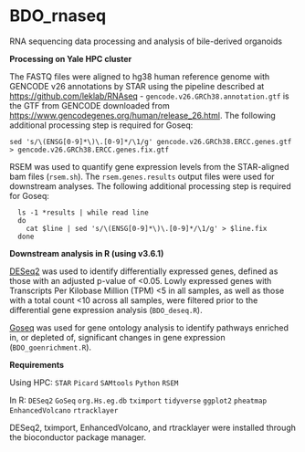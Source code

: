 # BDO_rnaseq

RNA sequencing data processing and analysis of bile-derived organoids

**Processing on Yale HPC cluster**

The FASTQ files were aligned to hg38 human reference genome with GENCODE v26 annotations by STAR using the pipeline described at https://github.com/leklab/RNAseq - `gencode.v26.GRCh38.annotation.gtf` is the GTF from GENCODE downloaded from https://www.gencodegenes.org/human/release_26.html. The following additional processing step is required for Goseq:

```
sed 's/\(ENSG[0-9]*\)\.[0-9]*/\1/g' gencode.v26.GRCh38.ERCC.genes.gtf > gencode.v26.GRCh38.ERCC.genes.fix.gtf
```

RSEM was used to quantify gene expression levels from the STAR-aligned bam files (`rsem.sh`). The ```rsem.genes.results``` output files were used for downstream analyses. The following additional processing step is required for Goseq:

```
  ls -1 *results | while read line
  do
  	cat $line | sed 's/\(ENSG[0-9]*\)\.[0-9]*/\1/g' > $line.fix
  done
```

**Downstream analysis in R (using v3.6.1)**

[DESeq2](https://bioconductor.org/packages/release/bioc/vignettes/DESeq2/inst/doc/DESeq2.html) was used to identify differentially expressed genes, defined as those with an adjusted p-value of <0.05. Lowly expressed genes with Transcripts Per Kilobase Million (TPM) <5 in all samples, as well as those with a total count <10 across all samples, were filtered prior to the differential gene expression analysis (`BDO_deseq.R`).

[Goseq](https://bioconductor.org/packages/release/bioc/vignettes/goseq/inst/doc/goseq.pdf) was used for gene ontology analysis to identify pathways enriched in, or depleted of, significant changes in gene expression (`BDO_goenrichment.R`). 

**Requirements**

Using HPC:
`STAR`
`Picard`
`SAMtools`
`Python`
`RSEM`

In R:
`DESeq2`
`GoSeq`
`org.Hs.eg.db`
`tximport`
`tidyverse`
`ggplot2`
`pheatmap`
`EnhancedVolcano`
`rtracklayer`

DESeq2, tximport, EnhancedVolcano, and rtracklayer were installed through the bioconductor package manager.
